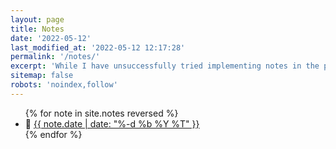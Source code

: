 ```yaml
---
layout: page
title: Notes
date: '2022-05-12'
last_modified_at: '2022-05-12 12:17:28'
permalink: '/notes/'
excerpt: 'While I have unsuccessfully tried implementing notes in the past, I’m now using them as Indieweb comments and replies sent through webmentions. Inspired by <a href="https://brainbaking.com/notes/">Wouter Groeneveld</a>.'
sitemap: false
robots: 'noindex,follow'
---
```

<ul>
{% for note in site.notes reversed %}
  <li>📒 <a href="{{ note.url }}">{{ note.date | date: "%-d %b %Y %T" }}</a></li>
{% endfor %}
</ul>